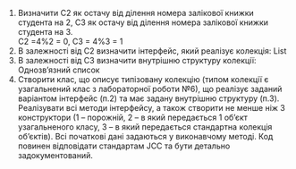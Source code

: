 1. Визначити C2 як остачу від ділення номера залікової книжки студента на 2, C3 як
остачу від ділення номера залікової книжки студента на 3.<br> C2 =4%2 = 0, C3 = 4%3 = 1 <br>
2. В залежності від C2 визначити інтерфейс, який реалізує колекція: List<br>
3. В залежності від C3 визначити внутрішню структуру колекції: Однозв’язний список <br>
4. Створити клас, що описує типізовану колекцію (типом колекції є узагальнений
   клас з лабораторної роботи №6), що реалізує заданий варіантом інтерфейс (п.2)
   та має задану внутрішню структуру (п.3). Реалізувати всі методи інтерфейсу, а
   також створити не менше ніж 3 конструктори (1 – порожній, 2 – в який
   передається 1 об’єкт узагальненого класу, 3 – в який передається стандартна
   колекція об’єктів). Всі початкові дані задаються у виконавчому методі. Код
   повинен відповідати стандартам JCC та бути детально задокументований.